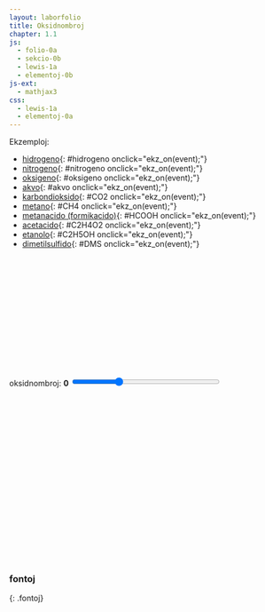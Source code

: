 ```yaml
---
layout: laborfolio
title: Oksidnombroj
chapter: 1.1
js:
  - folio-0a
  - sekcio-0b
  - lewis-1a
  - elementoj-0b
js-ext:
  - mathjax3
css:
  - lewis-1a
  - elementoj-0a
---
```


<!--
vd.
https://de.wikipedia.org/wiki/Oxidationszahl
https://de.wikipedia.org/wiki/Liste_der_Oxidationsstufen_der_chemischen_Elemente#FN_*
https://en.wikipedia.org/wiki/Oxidation_state
https://en.wikipedia.org/wiki/Oxidation_state#List_of_oxidation_states_of_the_elements


Toward a comprehensive definition of oxidation state (IUPAC Technical Report)
https://www.degruyter.com/document/doi/10.1515/pac-2013-0505/html


-->

Ekzemploj:
- [hidrogeno](#){: #hidrogeno onclick="ekz_on(event);"}
- [nitrogeno](#){: #nitrogeno onclick="ekz_on(event);"}
- [oksigeno](#){: #oksigeno onclick="ekz_on(event);"}
- [akvo](#){: #akvo onclick="ekz_on(event);"}
- [karbondioksido](#){: #CO2 onclick="ekz_on(event);"}
- [metano](#){: #CH4 onclick="ekz_on(event);"}
- [metanacido (formikacido)](#){: #HCOOH onclick="ekz_on(event);"}
- [acetacido](#){: #C2H4O2 onclick="ekz_on(event);"}
- [etanolo](#){: #C2H5OH onclick="ekz_on(event);"}
- [dimetilsulfido](#){: #DMS onclick="ekz_on(event);"}

<script>


const grupoj = {
  OH: { a: "OH", l: { o: "3)-h" }, on: "-2 +1" },
  CH3: { a: "CH3", l: { c: "x)-h1 7)>h2 5)<h3" }, on: "-3 +1 +1 +1" }, // angulo al samebena H: pmo = 109°(-45°)
  _CH3: { a: "CH3", l: { c: "pmo)-h1 5)<h2 7)>h3" }, on: "-2 +1 +1 +1" }, // angulo al samebena H: pmo = 109°(-45°)
  CH3_: { a: "CH3", l: { c: "omp)-h1 7)>h2 5)<h3" }, on: "-2 +1 +1 +1" } // angulo al samebena H: omp = (45°)-109°
}

// kalkuli oksidnombrojn vd. https://www.periodni.com/de/oxidationszahlen_rechner.php

const molekulo = { // kiel ni difinu prezenton de ligoj kiel paroj? plej bone iel malloke por povi ŝalti la prezenton de la tuta formulo facile 
  H2:  { a: "H2", l: { h1: "3|-h2" }, on: "0 0" }, // l: angulo, ligtipo, celatomo
  O2:  { a: "O2", l: { o1: "3|=o2" }, e: { o1: "7:y:", o2: "1:5:" }, on: "0 0" }, // e-paroj de unua O: ĉe horloĝ-ciferoj 7 kaj 11 (y), de dua O: ĉe ciferoj 1 kaj 5
  N2:  { a: "N2", l: { n1: "3|#n2" }, e: { n1: "9:", n2: "3:" }, on: "0 0" },
  H2O: { a: "OH2", l: { o: "dme)-h1 mA)-h2" }, e: { o: "Z:ma:" }, on: "-2 +1 +1" }, // anguloj de H: dme = 180°-51,5° A = +105°, anguloj de e-paroj: mZ = -42° a = +85°
  CO2: { a: "CO2", l: { c: "3(=o2 9(=o1" }, e: { o1: "7:y:", o2: "1:5:" }, on: "+4 -2 -2" },
  CH4: { a: "CH4", l: { c: "0)-h1 3)-h2 6)-h3 9)-h4"}, on: "-4 +1 +1 +1 +1" }, // l: pli mallonge eble: "-% h1 h2 h3 h4"
  HCO_OH: { a: "CHO", l: { c: "9)-h 1(=o 5(-OH" }, e: { o: "3:y:" }, on: "+2 +1 -2" }, // OH referencas al grupoj, e-paroj de O-atomo: ĉe horloĝciferoj 5 kaj 10 (x)
  DMS: { a: "S", l: { s: "3o)-_CH3 k)-CH3_" }, on: "-2" }, // fakte angulo S-C-C estas 99°, sed ni simpligas al 90°
  C2H5OH: { a: "CH3O", l: { c: "4(-o 8|-CH3 y)>h1 1)<h2", o: "2)-h3" }, e: { o: "5:7:" }, on: "-1 +1 +1 +1 -2"},
  C2H4O2: { a: "CO2H", l: { c: "0(=o1 4(-o2 8|-CH3", o2: "2)-h" }, e: { o1: "x:2:", o2: "5:7:" }, on: "+3 -2 -2 +1"}
}

const molekuloj = {
    hidrogeno: molekulo.H2,
    nitrogeno: molekulo.N2,
    oksigeno: molekulo.O2,
    akvo: molekulo.H2O,
    CO2: molekulo.CO2,
    CH4: molekulo.CH4,
    HCOOH: molekulo.HCO_OH,
    C2H4O2: molekulo.C2H4O2,
    C2H5OH: molekulo.C2H5OH,
    DMS: molekulo.DMS // (CH₃)₂S
}
  

function ekz_on(event) {
    event.preventDefault();
    frm = event.target.id;

    // malplenigu
    const on = ĝi("#on_enhavo");
    on.textContent = "";
    const lewis = new Lewis(on);

    // desegnu formulon kiel Lewis-strukturon   
    const molekulo = molekuloj[frm];
    lewis.grupoj = Object.keys(grupoj);
    const mol_g = lewis.molekulo(molekulo);
    if (frm == 'DMS') atributoj(mol_g,{ transform: "translate(0 -10)"});
}

lanĉe (() => {
    const lgrp = new Lewis(ĝi("#oksidnro"));

    // difinu atomgrupojn uzeblajn en molekuloj kiel tuto
    for ([id,grp] of Object.entries(grupoj)) {
      lgrp.grupo(id,grp);
    }
})

</script>

<svg id="oksidnro"
    version="1.1" 
    xmlns="http://www.w3.org/2000/svg" 
    xmlns:xlink="http://www.w3.org/1999/xlink" width="600" viewBox="-35 -30 150 60">
 <style type="text/css">
    <![CDATA[
      path.mkojno {
        stroke: none;
        fill: url(#strie);
      }
    ]]>
  </style>
  <defs>
    <pattern id="strie" viewBox="0,0,4,1" height="20%" width="20%">
      <rect width="2" height="1" fill="black" stroke="black" stroke-width="0.6"/>
    </pattern>
  </defs>
  <g id="on_enhavo"></g>
</svg>

<!-- aldonaj notoj:

- Kiam oni kalkulas oksidnombrojn de transirmetaloj en molekul-kompleksoj
  aperas la malfacilaĵo, ke la valento por transirmetaloj ne estas difinita. Kutime oni alkalkulas la
  elektronojn de la d-orbitalo. Iuj enkalkulas ciujn lektronojn superantaj
  la antaŭan nobelgasan distribuon. Uzante la saman difinon por desegni la Lewis-formulon
  kaj la kalkuladon de la oksidnombro, oni ricevas koheran (ĉiam saman) rezulton.
- Ekzistas pluraj difinoj kaj sur tiuj bazitaj skaloj de elektronegativeco: difino de Paŭling, Mullikan, Allen k.a.
  La skaloj de Paŭling kaj Mullikan k.a. havas la malavantaĝon ke estas certa interdependo de ilia
  difino kaj la difino de oksidnombroj. Do oni ofte preferas la skalon de Allen, car ĝi baziĝas
  sur spektroskopa mezurado de neligitaj atomoj kaj do evitas tian interdependecon. Krome montriĝas, ke en kelkaj limkazoj la skalo de Allen donas rezulton pli koheron kun realaj observoj.[^i1]
 -->


<label for="oksidnombroj">oksidnombroj:</label> <b><span id="oksidnombroj_info">0</span></b>
<input type="range" id="oksidnombroj" style="width: 20em; max-width: 80%" min="-4" max="9" value="0" onchange="aktualigo_ps()" oninput="aktualigo_ps()">

<div id="oksidnombroj_elemento"></div>

<script>
  let elementoj_tab = [];

  function aktualigo_on(smb) {
    // console.log("akt on");
    if (smb) {
        const nomo = Elemento.smb(smb).nomo;
        const on = Elemento.oksid_nro(smb);
        ĝi("#oksidnombroj_elemento").innerHTML = `oksidnombroj de <i>${nomo}</i> (<strong>${smb}</strong>): ${on.join(', ')}`
    } else {
        ĝi("#oksidnombroj_elemento").textContent = ''; // malplenigu
    }

  }

  function aktualigo_ps() {
    console.log("akt ps");
    const v = ĝi("#oksidnombroj").value;
    const vv = (v>0)? "+"+v : v;
    ĝi("#oksidnombroj_info").textContent = vv;

    for (const e of ĉiuj("#periodsistemo .elm")) {
      // forigu ĉiujn emfazojn antaŭ aktualigo...
      const smb = e.id.split('_')[1];
      const on = Elemento.oksid_nro(smb);
      const cl = e.classList;

      if (on.indexOf(vv)>-1) cl.add("emfazo")
      else cl.remove("emfazo")
    }

  }

  lanĉe (() => {
    const ps = ĝi("#periodsistemo");
    Elemento.periodsistemo(ps,false,(de_smb,al_smb) => {
        malemfazo(ĝi(`#ps_${de_smb}`),"emfazo_1");
        aktualigo_on(al_smb);              
        if (al_smb) emfazo(ĝi(`#ps_${al_smb}`),"emfazo_1");
    });
    
    // ŝargu apartan element-tabelon kun oksidnombroj...
    Elemento.json_element_tabelo((elmTab) => {
        //valTab = Elemento.laŭ_ŝelo(elmTab);
        elementoj_tab = elmTab;
        aktualigo_ps();
    });
  });
</script>

<style>
  .emfazo rect {
    fill: #5353FF; /* #9370DB */
  }
  .emfazo text.smb {
    fill: white;
  }

  .emfazo_1 rect {
    fill: #000088 !important;
  }

  .emfazo_1 text {
    fill: white !important;
  }  
</style>
<svg id="periodsistemo"
    version="1.1" 
    xmlns="http://www.w3.org/2000/svg" 
    xmlns:xlink="http://www.w3.org/1999/xlink"
    width="100%"
    viewBox="0 0 195 115"
    tabindex="0">
</svg>


### fontoj
{: .fontoj}

[^i1]: [Toward a comprehensive definition of oxidation state (IUPAC Technical Report), Appendix B](https://www.degruyter.com/document/doi/10.1515/pac-2013-0505/html)